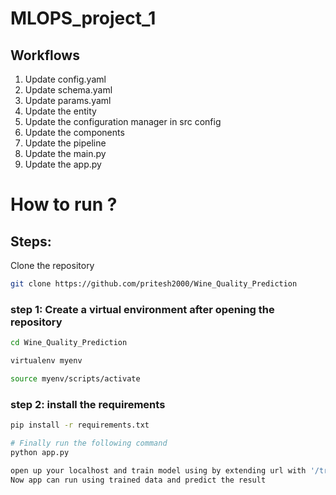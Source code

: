 # MLOPS_project_1

## Workflows

1. Update config.yaml
2. Update schema.yaml
3. Update params.yaml
4. Update the entity
5. Update the configuration manager in src config
6. Update the components
7. Update the pipeline
8. Update the main.py
9. Update the app.py


# How to run ?

## Steps:

Clone the repository

```bash
git clone https://github.com/pritesh2000/Wine_Quality_Prediction
```

### step 1: Create a virtual environment after opening the repository

```bash
cd Wine_Quality_Prediction
```

```bash
virtualenv myenv
```

```bash
source myenv/scripts/activate
```

### step 2: install the requirements
```bash
pip install -r requirements.txt
```

```bash
# Finally run the following command
python app.py
```

```bash
open up your localhost and train model using by extending url with '/train' or run command python main.py
Now app can run using trained data and predict the result
```
